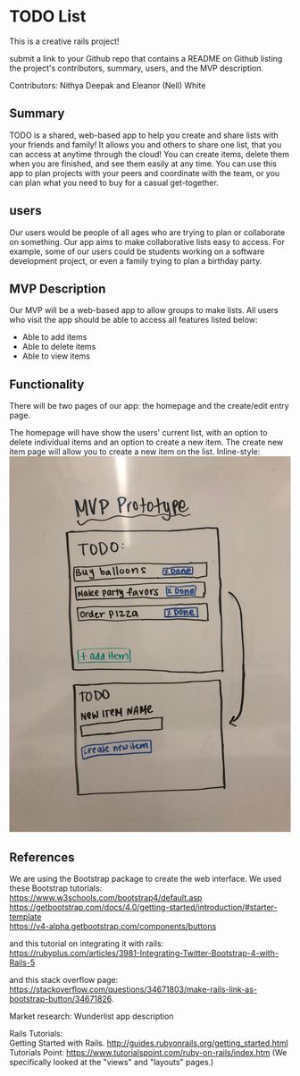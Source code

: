 # TODO List
This is a creative rails project!

submit a link to your Github repo that contains a README on Github listing the project's contributors, summary, users, and the MVP description.

Contributors: Nithya Deepak and Eleanor (Nell) White

## Summary
TODO is a shared, web-based app to help you create and share lists with your friends and family! It allows you and others to share one list, that you can access at anytime through the cloud! You can create items, delete them when you are finished, and see them easily at any time. You can use this app to plan projects with your peers and coordinate with the team, or you can plan what you need to buy for a casual get-together.


## users

Our users would be people of all ages who are trying to plan or collaborate on something. Our app aims to make collaborative lists easy to access. For example, some of our users could be students working on a software development project, or even a family trying to plan a birthday party.


## MVP Description

Our MVP will be a web-based app to allow groups to make lists. All users who visit the app should be able to access all features listed below:

- Able to add items
- Able to delete items
- Able to view items

## Functionality

There will be two pages of our app: the homepage and the create/edit entry page.

The homepage will have show the users' current list, with an option to delete individual items and an option to create a new item.
The create new item page will allow you to create a new item on the list.
Inline-style: 
![Interface Design](https://github.com/Nithya-Nelll/TodoList/blob/master/AppLoopCreativeRailsProject.jpg "Interface Design")





## References
We are using the Bootstrap package to create the web interface.
We used these Bootstrap tutorials: \
https://www.w3schools.com/bootstrap4/default.asp \
https://getbootstrap.com/docs/4.0/getting-started/introduction/#starter-template \
https://v4-alpha.getbootstrap.com/components/buttons 

and this tutorial on integrating it with rails: \
https://rubyplus.com/articles/3981-Integrating-Twitter-Bootstrap-4-with-Rails-5 

and this stack overflow page: \
https://stackoverflow.com/questions/34671803/make-rails-link-as-bootstrap-button/34671826.

Market research: Wunderlist app description

Rails Tutorials: \
Getting Started with Rails. http://guides.rubyonrails.org/getting_started.html \
Tutorials Point: https://www.tutorialspoint.com/ruby-on-rails/index.htm (We specifically looked at the "views" and "layouts" pages.)
